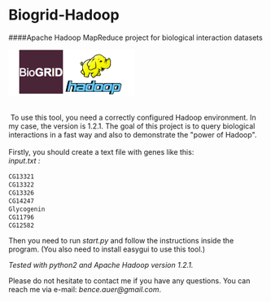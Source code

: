 Biogrid-Hadoop
==============
####Apache Hadoop MapReduce project for biological interaction datasets

![alt tag](https://raw.githubusercontent.com/benauer/BioGrid-Hadoop/master/hadoop.gif)

<br>
&nbsp;To use this tool, you need a correctly configured Hadoop environment. In my case, the version is 1.2.1. The goal of this project is to query biological interactions in a fast way and also to demonstrate the "power of Hadoop". <br>
<br>
Firstly, you should create a text file with genes like this: <br><i>input.txt : </i>
<pre>
<code>CG13321
CG13322
CG13326
CG14247
Glycogenin
CG11796
CG12582</code>
</pre>
Then you need to run <i>start.py</i> and follow the instructions inside the program. (You also need to install easygui to use this tool.)

<i>Tested with python2 and Apache Hadoop version 1.2.1.</i>

Please do not hesitate to contact me if you have any questions. You can reach me via e-mail: _bence.auer@gmail.com_.
